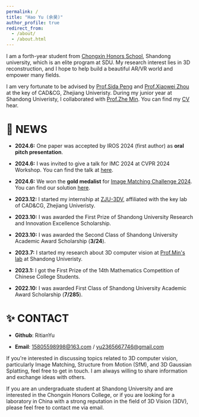 ```yaml
---
permalink: /
title: "Hao Yu (余昊)"
author_profile: true
redirect_from: 
  - /about/
  - /about.html
---
```


I am a forth-year student from [Chongxin Honors School](https://github.com/CXXT-Projects/CXXT-Projects.github.io), Shandong university, which is an elite program at SDU. My research interest lies in 3D reconstruction, and I hope to help build a beautiful AR/VR world and empower many fields.

I am very fortunate to be advised by [Prof.Sida Peng](https://pengsida.net/) and [Prof.Xiaowei Zhou](https://xzhou.me/) at the key of CAD&CG, Zhejiang Univeristy. During my junior year at Shandong Univeristy, I collaborated with [Prof.Zhe Min](https://faculty.sdu.edu.cn/minzhe/zh_CN/index.htm). You can find my [CV](https://github.com/RitianYu/RitianYu.github.io/blob/master/files/个人简历.pdf) hear.

🎉 NEWS
======
- **2024.6:** One paper was accepted by IROS 2024 (first author) as **oral pitch presentation**.

- **2024.6:** I was invited to give a talk for IMC 2024 at CVPR 2024 Workshop. You can find the talk at [here](https://www.youtube.com/watch?v=KG-_i12fU_A&t=14701s).

- **2024.6:** We won the **gold medalist** for [Image Matching Challenge 2024](https://www.kaggle.com/competitions/image-matching-challenge-2024). You can find our solution [here](https://www.kaggle.com/competitions/image-matching-challenge-2024/discussion/511291).

- **2023.12:** I started my internship at [ZJU-3DV](https://xzhou.me/), affiliated with the key lab of CAD&CG, Zhejiang Univeristy.

- **2023.10:** I was awarded the First Prize of Shandong University Research and Innovation Excellence Scholarship.

- **2023.10:** I was awarded the Second Class of Shandong University Academic Award Scholarship (**3/24**).

- **2023.7:** I started my research about 3D computer vision at [Prof.Min's lab](https://faculty.sdu.edu.cn/minzhe/zh_CN/index.htm) at Shandong Univeristy.

- **2023.1:** I got the First Prize of the 14th Mathematics Competition of Chinese College Students.

- **2022.10:** I was awarded First Class of Shandong University Academic Award Scholarship (**7/285**).

✨ CONTACT
======
- **Github**: RitianYu

- **Email**: 15805598998@163.com / yu2365667746@gmail.com 

If you're interested in discussing topics related to 3D computer vision, particularly Image Matching, Structure from Motion (SfM), and 3D Gaussian Splatting, feel free to get in touch. I am always willing to share information and exchange ideas with others.

If you are an undergraduate student at Shandong University and are interested in the Chongxin Honors College, or if you are looking for a laboratory in China with a strong reputation in the field of 3D Vision (3DV), please feel free to contact me via email.

